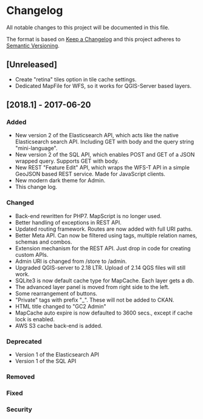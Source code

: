 # Changelog
All notable changes to this project will be documented in this file.

The format is based on [Keep a Changelog](http://keepachangelog.com/en/1.0.0/)
and this project adheres to [Semantic Versioning](http://semver.org/spec/v2.0.0.html).

## [Unreleased]
- Create "retina" tiles option in tile cache settings.
- Dedicated MapFile for WFS, so it works for QGIS-Server based layers.


## [2018.1] - 2017-06-20
### Added
- New version 2 of the Elasticsearch API, which acts like the native Elasticsearch search API. Including GET with body and the query string "mini-language".  
- New version 2 of the SQL API, which enables POST and GET of a JSON wrapped query. Supports GET with body.
- New REST "Feature Edit" API, which wraps the WFS-T API in a simple GeoJSON based REST service. Made for JavaScript clients.
- New modern dark theme for Admin.
- This change log.


### Changed
- Back-end rewritten for PHP7. MapScript is no longer used.
- Better handling of exceptions in REST API.
- Updated routing framework. Routes are now added with full URI paths.
- Better Meta API. Can now be filtered using tags, multiple relation names, schemas and combos.
- Extension mechanism for the REST API. Just drop in code for creating custom APIs.
- Admin URI is changed from /store to /admin.
- Upgraded QGIS-server to 2.18 LTR. Upload of 2.14 QGS files will still work.
- SQLite3 is now default cache type for MapCache. Each layer gets a db.
- The advanced layer panel is moved from right side to the left.
- Some rearrangement of buttons.
- "Private" tags with prefix "_". These will not be added to CKAN.
- HTML title changed to "GC2 Admin"
- MapCache auto expire is now defaulted to 3600 secs., except if cache lock is enabled.
- AWS S3 cache back-end is added.

### Deprecated
- Version 1 of the Elasticsearch API
- Version 1 of the SQL API

### Removed

### Fixed

### Security

